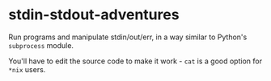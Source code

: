 # stdin-stdout-adventures

Run programs and manipulate stdin/out/err, in a way similar to Python's `subprocess` module.

You'll have to edit the source code to make it work - `cat` is a good option for `*nix` users.
